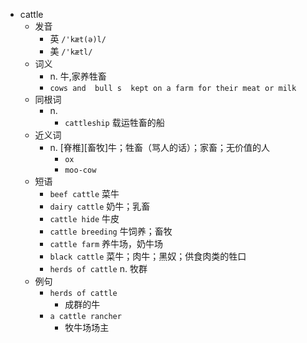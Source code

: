 - cattle
  - 发音
    - 英 `/'kæt(ə)l/`
    - 美 `/'kætl/`
  - 词义
    - n. 牛,家养牲畜
    - `cows and  bull s  kept on a farm for their meat or milk`
  - 同根词
    - n.
      - `cattleship` 载运牲畜的船
  - 近义词
    - n. [脊椎][畜牧]牛；牲畜（骂人的话）；家畜；无价值的人
      - `ox`
      - `moo-cow`
  - 短语
    - `beef cattle` 菜牛 
    - `dairy cattle` 奶牛；乳畜 
    - `cattle hide` 牛皮 
    - `cattle breeding` 牛饲养；畜牧 
    - `cattle farm` 养牛场，奶牛场 
    - `black cattle` 菜牛；肉牛；黑奴；供食肉类的牲口 
    - `herds of cattle` n. 牧群 
  - 例句
    - `herds of cattle`
      - 成群的牛
    - `a cattle rancher`
      - 牧牛场场主

